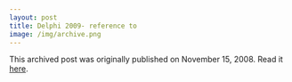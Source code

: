 ```yaml
---
layout: post
title: Delphi 2009- reference to
image: /img/archive.png
---
```

This archived post was originally published on November 15, 2008. Read it [here](/alex.ciobanu.org/index1c4a.html).
